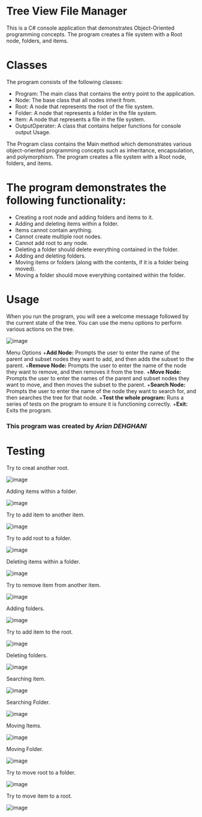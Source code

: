 # Tree View File Manager

This is a C# console application that demonstrates Object-Oriented programming concepts. The program creates a file system with a Root node, folders, and items.

# Classes
The program consists of the following classes:

  * Program: The main class that contains the entry point to the application.
  * Node: The base class that all nodes inherit from.
  * Root: A node that represents the root of the file system.
  * Folder: A node that represents a folder in the file system.
  * Item: A node that represents a file in the file system.
  * OutputOperater: A class that contains helper functions for console output Usage.
  
  
The Program class contains the Main method which demonstrates various object-oriented programming concepts such as inheritance, encapsulation, and polymorphism. The program creates a file system with a Root node, folders, and items.

# The program demonstrates the following functionality:

  * Creating a root node and adding folders and items to it.
  * Adding and deleting items within a folder.
  * Items cannot contain anything.
  * Cannot create multiple root nodes.
  * Cannot add root to any node.
  * Deleting a folder should delete everything contained in the folder.
  * Adding and deleting folders.
  * Moving items or folders (along with the contents, if it is a folder being moved).
  * Moving a folder should move everything contained within the folder.
  
# Usage
  
When you run the program, you will see a welcome message followed by the current state of the tree. You can use the menu options to perform various actions on the tree.

![image](https://user-images.githubusercontent.com/93319255/225887840-3824bbfc-20bd-418d-871f-0d3dddeec99c.png)

Menu Options
+**Add Node:** Prompts the user to enter the name of the parent and subset nodes they want to add, and then adds the subset to the parent.
+**Remove Node:** Prompts the user to enter the name of the node they want to remove, and then removes it from the tree.
+**Move Node:** Prompts the user to enter the names of the parent and subset nodes they want to move, and then moves the subset to the parent.
+**Search Node:** Prompts the user to enter the name of the node they want to search for, and then searches the tree for that node.
+**Test the whole program:** Runs a series of tests on the program to ensure it is functioning correctly.
+**Exit:** Exits the program.

### This program was created by *Arian DEHGHANI*


# Testing 

Try to creat another root. 

![image](https://user-images.githubusercontent.com/93319255/225770023-8e1c0ada-9a5b-42e6-8660-2c7a2e2e8db1.png)

Adding items within a folder.

![image](https://user-images.githubusercontent.com/93319255/225770345-07494175-0a8c-4981-9d04-812c00c656d4.png)

Try to add item to another item.

![image](https://user-images.githubusercontent.com/93319255/225770417-7e78c3ee-08af-4e6c-8ac0-6f33c9bb5be0.png)

Try to add root to a folder.

![image](https://user-images.githubusercontent.com/93319255/225770475-52c4c7d5-5a9a-465a-bd32-9f4d3e417ea8.png)

Deleting items within a folder.

![image](https://user-images.githubusercontent.com/93319255/225770698-a2f5c580-fdb5-4497-8984-9553c912653b.png)

Try to remove item from another item.

![image](https://user-images.githubusercontent.com/93319255/225770734-f3ca697b-54d8-421e-9b45-bd8d69cd1e68.png)

Adding folders.

![image](https://user-images.githubusercontent.com/93319255/225770762-92b3926e-b4a7-4855-97e5-a4a0fc80c084.png)

Try to add item to the root.

![image](https://user-images.githubusercontent.com/93319255/225770795-376b85c6-790c-42c0-bc0f-8ee36dcabf32.png)

Deleting folders.

![image](https://user-images.githubusercontent.com/93319255/225770849-29011726-83c2-4d69-b3b4-512863a25cee.png)

Searching item.

![image](https://user-images.githubusercontent.com/93319255/225770886-e4bc5aa8-6cd9-42bd-bd54-fd2aebc800c1.png)

Searching Folder.

![image](https://user-images.githubusercontent.com/93319255/225770968-8717667b-e5ba-481f-be85-506a8bfd54a1.png)

Moving Items.

![image](https://user-images.githubusercontent.com/93319255/225771010-52db3a7e-cac4-4787-bdfe-341f04777265.png)

Moving Folder.

![image](https://user-images.githubusercontent.com/93319255/225771050-51852eeb-acaa-4e07-93c7-0b1d38be2a58.png)

Try to move root to a folder.

![image](https://user-images.githubusercontent.com/93319255/225771098-baddbe7b-8c74-4ac3-8a8f-c2eb97e21b47.png)

Try to move item to a root.

![image](https://user-images.githubusercontent.com/93319255/225771119-a365333f-594e-4a45-b78b-c046b4964838.png)

